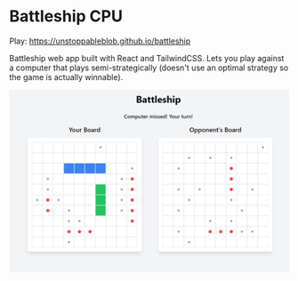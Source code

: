 # Battleship CPU

Play: https://unstoppableblob.github.io/battleship

Battleship web app built with React and TailwindCSS. Lets you
play against a computer that plays semi-strategically (doesn't
use an optimal strategy so the game is actually winnable).

![Battleship Screenshot](<Screenshot 2025-01-11 184544.png>)
